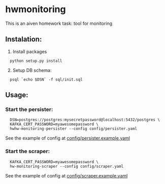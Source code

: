 hwmonitoring
============

This is an aiven homework task: tool for monitoring

Instalation:
------------

1. Install packages
  ```
    python setup.py install
  ```

2. Setup DB schema:
  ```
    psql `echo $DSN` -f sql/init.sql
  ```

Usage:
------

### Start the persister:

```
  DSN=postgres://postgres:mysecretpassword@localhost:5432/postgres \
  KAFKA_CERT_PASSWORD=myawesomepassword \
  hwhw-monitoring-persister --config config/persister.yaml
```

See the example of config at [config/persister.example.yaml](https://github.com/GSokol/hwmonitoring/blob/master/config/persister.example.yaml)

### Start the scraper:

```
  KAFKA_CERT_PASSWORD=myawesomepassword \
  hw-monitoring-scraper --config config/scraper.yaml
```

See the example of config at [config/scraper.example.yaml](https://github.com/GSokol/hwmonitoring/blob/master/config/scraper.example.yaml)
